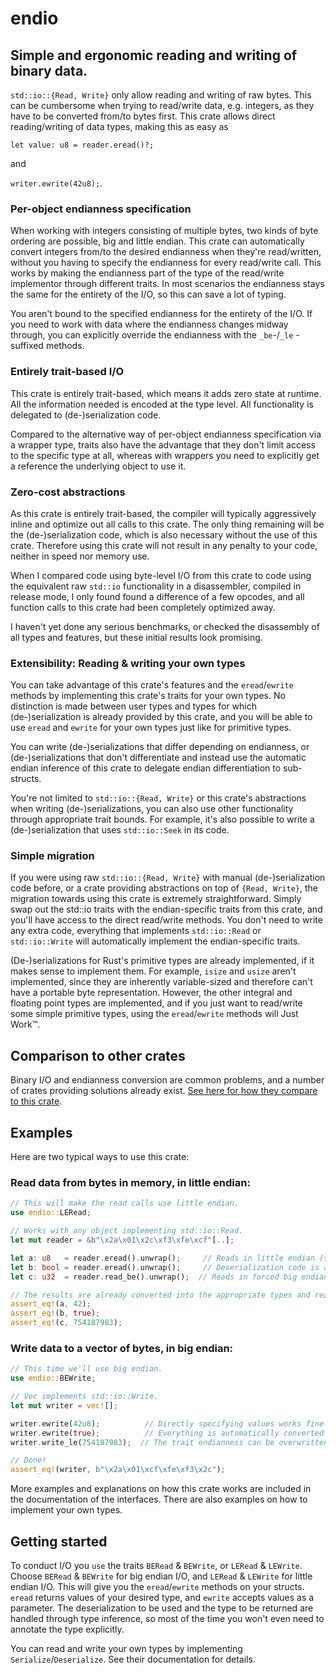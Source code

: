 
# endio

## Simple and ergonomic reading and writing of binary data.

`std::io::{Read, Write}` only allow reading and writing of raw bytes. This can be cumbersome when trying to read/write data, e.g. integers, as they have to be converted from/to bytes first.
This crate allows direct reading/writing of data types, making this as easy as

`let value: u8 = reader.eread()?;`

and

`writer.ewrite(42u8);`.

### Per-object endianness specification

When working with integers consisting of multiple bytes, two kinds of byte ordering are possible, big and little endian. This crate can automatically convert integers from/to the desired endianness when they're read/written, without you having to specify the endianness for every read/write call. This works by making the endianness part of the type of the read/write implementor through different traits. In most scenarios the endianness stays the same for the entirety of the I/O, so this can save a lot of typing.

You aren't bound to the specified endianness for the entirety of the I/O. If you need to work with data where the endianness changes midway through, you can explicitly override the endianness with the `_be`-/`_le` -suffixed methods.

### Entirely trait-based I/O

This crate is entirely trait-based, which means it adds zero state at runtime. All the information needed is encoded at the type level. All functionality is delegated to (de-)serialization code.

Compared to the alternative way of per-object endianness specification via a wrapper type, traits also have the advantage that they don't limit access to the specific type at all, whereas with wrappers you need to explicitly get a reference the underlying object to use it.

### Zero-cost abstractions

As this crate is entirely trait-based, the compiler will typically aggressively inline and optimize out all calls to this crate. The only thing remaining will be the (de-)serialization code, which is also necessary without the use of this crate. Therefore using this crate will not result in any penalty to your code, neither in speed nor memory use.

When I compared code using byte-level I/O from this crate to code using the equivalent raw `std::io` functionality in a disassembler, compiled in release mode, I only found found a difference of a few opcodes, and all function calls to this crate had been completely optimized away.

I haven't yet done any serious benchmarks, or checked the disassembly of all types and features, but these initial results look promising.

### Extensibility: Reading & writing your own types

You can take advantage of this crate's features and the `eread`/`ewrite` methods by implementing this crate's traits for your own types. No distinction is made between user types and types for which (de-)serialization is already provided by this crate, and you will be able to use `eread` and `ewrite` for your own types just like for primitive types.

You can write (de-)serializations that differ depending on endianness, or (de-)serializations that don't differentiate and instead use the automatic endian inference of this crate to delegate endian differentiation to sub-structs.

You're not limited to `std::io::{Read, Write}` or this crate's abstractions when writing (de-)serializations, you can also use other functionality through appropriate trait bounds. For example, it's also possible to write a (de-)serialization that uses `std::io::Seek` in its code.

### Simple migration

If you were using raw `std::io::{Read, Write}` with manual (de-)serialization code before, or a crate providing abstractions on top of `{Read, Write}`, the migration towards using this crate is extremely straightforward. Simply swap out the std::io traits with the endian-specific traits from this crate, and you'll have access to the direct read/write methods. You don't need to write any extra code, everything that implements `std::io::Read` or `std::io::Write` will automatically implement the endian-specific traits.

(De-)serializations for Rust's primitive types are already implemented, if it makes sense to implement them. For example, `isize` and `usize` aren't implemented, since they are inherently variable-sized and therefore can't have a portable byte representation. However, the other integral and floating point types are implemented, and if you just want to read/write some simple primitive types, using the `eread`/`ewrite` methods will Just Work™.

## Comparison to other crates

Binary I/O and endianness conversion are common problems, and a number of crates providing solutions already exist. [See here for how they compare to this crate](https://bitbucket.org/lcdr/endio/src/tip/Comparison.md).

## Examples

Here are two typical ways to use this crate:

### Read data from bytes in memory, in little endian:

```rust
// This will make the read calls use little endian.
use endio::LERead;

// Works with any object implementing std::io::Read.
let mut reader = &b"\x2a\x01\x2c\xf3\xfe\xcf"[..];

let a: u8   = reader.eread().unwrap();     // Reads in little endian (specified by trait).
let b: bool = reader.eread().unwrap();     // Deserialization code is automatically inferred.
let c: u32  = reader.read_be().unwrap();  // Reads in forced big endian.

// The results are already converted into the appropriate types and ready for use.
assert_eq!(a, 42);
assert_eq!(b, true);
assert_eq!(c, 754187983);
```

### Write data to a vector of bytes, in big endian:

```rust
// This time we'll use big endian.
use endio::BEWrite;

// Vec implements std::io::Write.
let mut writer = vec![];

writer.ewrite(42u8);          // Directly specifying values works fine.
writer.ewrite(true);          // Everything is automatically converted to bytes.
writer.write_le(754187983);  // The trait endianness can be overwritten if necessary.

// Done!
assert_eq!(writer, b"\x2a\x01\xcf\xfe\xf3\x2c");
```

More examples and explanations on how this crate works are included in the documentation of the interfaces.
There are also examples on how to implement your own types.

## Getting started

To conduct I/O you `use` the traits `BERead` & `BEWrite`, or `LERead` & `LEWrite`. Choose `BERead` & `BEWrite` for big endian I/O, and `LERead` & `LEWrite` for little endian I/O. This will give you the `eread`/`ewrite` methods on your structs. `eread` returns values of your desired type, and `ewrite` accepts values as a parameter. The deserialization to be used and the type to be returned are handled through type inference, so most of the time you won't even need to annotate the type explicitly.

You can read and write your own types by implementing `Serialize`/`Deserialize`. See their documentation for details.
